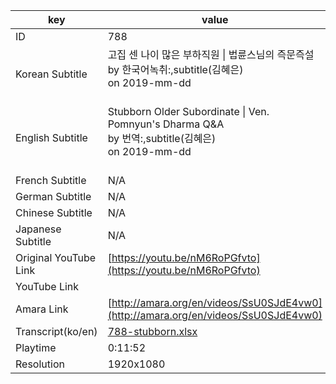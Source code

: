 |  key  |  value  |
|-------|---------|
| ID            | 788 |
| Korean Subtitle | 고집 센 나이 많은 부하직원 \| 법륜스님의 즉문즉설<br>by 한국어녹취:,subtitle(김혜은)<br>on 2019-mm-dd<br><br>|
| English Subtitle | Stubborn Older Subordinate \| Ven. Pomnyun's Dharma Q&A<br>by 번역:,subtitle(김혜은)<br>on 2019-mm-dd<br><br>|
| French Subtitle | N/A |
| German Subtitle | N/A |
| Chinese Subtitle | N/A |
| Japanese Subtitle | N/A |
| Original YouTube Link  | [https://youtu.be/nM6RoPGfvto](https://youtu.be/nM6RoPGfvto) |
| YouTube Link  |  |
| Amara Link    | [http://amara.org/en/videos/SsU0SJdE4vw0](http://amara.org/en/videos/SsU0SJdE4vw0) |
| Transcript(ko/en) | [788-stubborn.xlsx](https://github.com/jungtosociety/dharma-qna/raw/master/sub/788/788-stubborn.xlsx) |
| Playtime | 0:11:52 |
| Resolution | 1920x1080|
